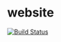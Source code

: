 # website

[![Build Status](https://travis-ci.org/jlyheden/website.svg?branch=master)](https://travis-ci.org/jlyheden/website)
